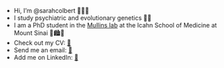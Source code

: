 - Hi, I’m @sarahcolbert 👩🏻‍💻
- I study psychiatric and evolutionary genetics 🧠🧬
- I am a PhD student in the [Mullins lab](https://github.com/Mullins-Lab) at the Icahn School of Medicine at Mount Sinai 🥼🏙️🗽
- Check out my CV: [📄](https://github.com/sarahcolbert/cv/blob/main/colbert_CV_20250820.pdf)
- Send me an email: [📧](mailto:sarah.colbert@icahn.mssm.edu)
- Add me on LinkedIn: [🔗](https://www.linkedin.com/in/sarah-colbert-phd/)

<!---
sarahcolbert/sarahcolbert is a ✨ special ✨ repository because its `README.md` (this file) appears on your GitHub profile.
You can click the Preview link to take a look at your changes.
--->
